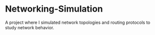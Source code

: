 # Networking-Simulation
A project where I simulated network topologies and routing protocols to study network behavior.
